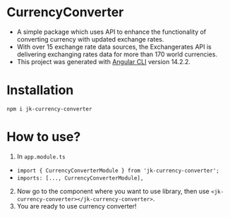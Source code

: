 # CurrencyConverter

* A simple package which uses API to enhance the functionality of converting currency with updated exchange rates.
* With over 15 exchange rate data sources, the Exchangerates API is delivering exchanging rates data for more than 170 world currencies.
* This project was generated with [Angular CLI](https://github.com/angular/angular-cli) version 14.2.2.

# Installation

`npm i jk-currency-converter`

# How to use?

1. In `app.module.ts`
* `import { CurrencyConverterModule } from 'jk-currency-converter';`
* `imports: [..., CurrencyConverterModule],`
2. Now go to the component where you want to use library, then use `<jk-currency-converter></jk-currency-converter>`.
3. You are ready to use currency converter!
